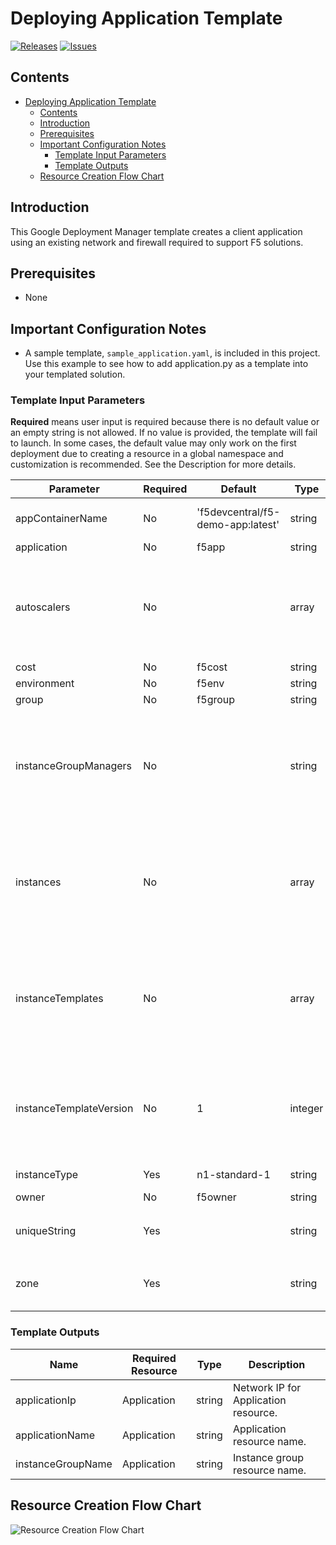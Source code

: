 # Deploying Application Template

[![Releases](https://img.shields.io/github/release/F5Networks/f5-google-gdm-templates-v2.svg)](https://github.com/F5Networks/f5-google-gdm-templates-v2/releases)
[![Issues](https://img.shields.io/github/issues/F5Networks/f5-google-gdm-templates-v2.svg)](https://github.com/F5Networks/f5-google-gdm-templates-v2/issues)

## Contents

- [Deploying Application Template](#deploying-application-template)
  - [Contents](#contents)
  - [Introduction](#introduction)
  - [Prerequisites](#prerequisites)
  - [Important Configuration Notes](#important-configuration-notes)
    - [Template Input Parameters](#template-input-parameters)
    - [Template Outputs](#template-outputs)
  - [Resource Creation Flow Chart](#resource-creation-flow-chart)

## Introduction

This Google Deployment Manager template creates a client application using an existing network and firewall required to support F5 solutions.

## Prerequisites

 - None

## Important Configuration Notes

 - A sample template, `sample_application.yaml`, is included in this project. Use this example to see how to add application.py as a template into your templated solution.

### Template Input Parameters

**Required** means user input is required because there is no default value or an empty string is not allowed. If no value is provided, the template will fail to launch. In some cases, the default value may only work on the first deployment due to creating a resource in a global namespace and customization is recommended. See the Description for more details.

| Parameter | Required | Default | Type |  Description |
| --- | --- | --- | --- | --- |
| appContainerName | No | 'f5devcentral/f5-demo-app:latest' | string | Name of the docker container to deploy in the application VM. |
| application | No | f5app | string | Application label. |
| autoscalers | No |  | array | Required when provisioning autoscale group. List of declaration of settings used for provisioning autoscalers. More information around REST APIs is on [Google Cloud Documentation](https://cloud.google.com/compute/docs/reference/rest/v1/autoscalers). |
| cost | No | f5cost | string | Cost Center label. |
| environment | No | f5env | string | Environment label. |
| group | No | f5group | string | Group label. |
| instanceGroupManagers | No |  | string | Required when provisioning autoscale group. List of declaration of settings used for provisioning instanceGroupManagers. More information around REST APIs is on [Google Cloud Documentation](https://cloud.google.com/compute/docs/reference/rest/v1/instanceGroupManagers). |
| instances | No |  | array | Required when provisioning a single instance. List of declaration of settings used for provisioning instances. More information around REST APIs is on [Google Cloud Documentation](https://cloud.google.com/compute/docs/reference/rest/v1/instances). |
| instanceTemplates | No |  | array | Required when provisioning autoscale group. List of declaration of settings used for provisioning instanceTemplates. More information around REST APIs is on [Google Cloud Documentation](https://cloud.google.com/compute/docs/reference/rest/v1/instanceTemplates). |
| instanceTemplateVersion | No | 1 | integer | Version of the instance template to create. When updating deployment properties of the application instances, you must provide a unique value for this parameter. |
| instanceType | Yes | n1-standard-1 | string | App instance type. For example: `n1-standard-1` |
| owner | No | f5owner | string | Owner label. |
| uniqueString | Yes |  | string | Unique String used when creating object names or Tags. For example: `my-deployment` |
| zone | Yes |  | string | Name of the availability zone where the application will be placed. |

### Template Outputs

| Name | Required Resource | Type | Description |
| --- | --- | --- | --- |
| applicationIp | Application | string | Network IP for Application resource. |
| applicationName | Application | string | Application resource name. |
| instanceGroupName | Application | string | Instance group resource name. |

## Resource Creation Flow Chart

![Resource Creation Flow Chart](https://github.com/F5Networks/f5-google-gdm-templates-v2/blob/main/examples/images/google-application-module.png)
